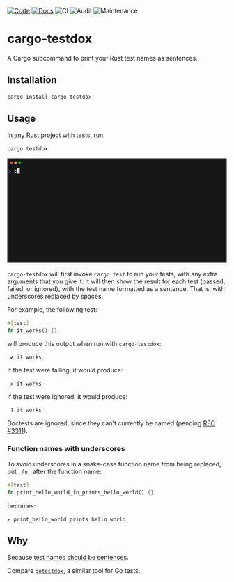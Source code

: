 [![Crate](https://img.shields.io/crates/v/cargo-testdox.svg)](https://crates.io/crates/cargo-testdox)
[![Docs](https://docs.rs/cargo-testdox/badge.svg)](https://docs.rs/cargo-testdox)
![CI](https://github.com/bitfield/cargo-testdox/actions/workflows/ci.yml/badge.svg)
![Audit](https://github.com/bitfield/cargo-testdox/actions/workflows/audit.yml/badge.svg)
![Maintenance](https://img.shields.io/badge/maintenance-actively--developed-brightgreen.svg)

# cargo-testdox

A Cargo subcommand to print your Rust test names as sentences.

## Installation

```sh
cargo install cargo-testdox
```

## Usage

In any Rust project with tests, run:

```sh
cargo testdox
```

![Animated demo](img/demo.gif)

`cargo-testdox` will first invoke `cargo test` to run your tests, with any extra arguments that you give it. It will then show the result for each test (passed, failed, or ignored), with the test name formatted as a sentence. That is, with underscores replaced by spaces.

For example, the following test:

```rust
#[test]
fn it_works() {}
```

will produce this output when run with `cargo-testdox`:

```
 ✔ it works
```

If the test were failing, it would produce:

```
 x it works
```

If the test were ignored, it would produce:

```
 ? it works
```

Doctests are ignored, since they can't currently be named (pending [RFC #3311](https://github.com/rust-lang/rfcs/pull/3311)).

### Function names with underscores

To avoid underscores in a snake-case function name from being replaced, put `_fn_` after the function name:

```rust
#[test]
fn print_hello_world_fn_prints_hello_world() {}
```

becomes:

```
✔ print_hello_world prints hello world
```

## Why

Because [test names should be sentences](https://bitfieldconsulting.com/posts/test-names).

Compare [`gotestdox`](https://github.com/bitfield/gotestdox), a similar tool for Go tests.

